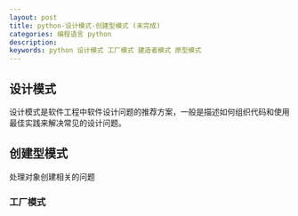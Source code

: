 ```yaml
---
layout: post
title: python-设计模式-创建型模式 (未完成)
categories: 编程语言 python
description: 
keywords: python 设计模式 工厂模式 建造者模式 原型模式
---
```


## 设计模式
设计模式是软件工程中软件设计问题的推荐方案，一般是描述如何组织代码和使用最佳实践来解决常见的设计问题。

## 创建型模式
处理对象创建相关的问题
### 工厂模式
